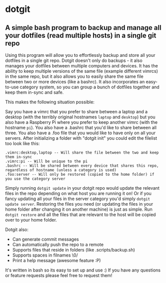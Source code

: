 # dotgit
## A simple bash program to backup and manage all your dotfiles (read multiple hosts) in a single git repo

Using this program will allow you to effortlessly backup and store all your dotfiles in a single git repo. Dotgit doesn't only do backups - it also manages your dotfiles between multiple computers and devices. It has the ability to keep multiple versions of the same file (example different vimrcs) in the same repo, but it also allows you to easily share the same file between two or more devices (like a bashrc). It also incorporates an easy-to-use category system, so you can group a bunch of dotfiles together and keep them in-sync and safe.

This makes the following situation possible:

Say you have a vimrc that you prefer to share between a laptop and a desktop (with the terribly original hostnames `laptop` and `desktop`) but you also have a Raspberry Pi where you prefer to keep another vimrc (with the hostname `pi`). You also have a .bashrc that you'd like to share between all three. You also have a .foo file that you would like to have only on all your servers. After initializing a folder with "dotgit init" you could edit the filelist too look like this:

```
.vimrc:desktop,laptop -- Will share the file between the two and keep them in-sync
.vimrc:pi -- Will be unique to the pi
.bashrc -- Will be shared between every device that shares this repo, regardless of hostname (unless a category is used)
.foo:server -- Will only be restored (copied to the home folder) if you use the category server
```
Simply running `dotgit update` in your dotgit repo would update the relevant files in the repo depending on what host you are running it on! Or if you fancy updating all your files in the server category you'd simply `dotgit update server`. Restoring the files you need (or updating the files in your home folder after changing it on another machine) is just as simple. Run `dotgit restore` and all the files that are relevant to the host will be copied over to your home folder.

Dotgit also:
* Can generate commit messages
* Can automatically push the repo to a remote
* Supports files that reside in folders (like .scripts/backup.sh)
* Supports spaces in filnames \0/
* Print a help message (awesome feature :P)

It's written in bash so its easy to set up and use :) If you have any questions or feature requests please feel free to request them!
